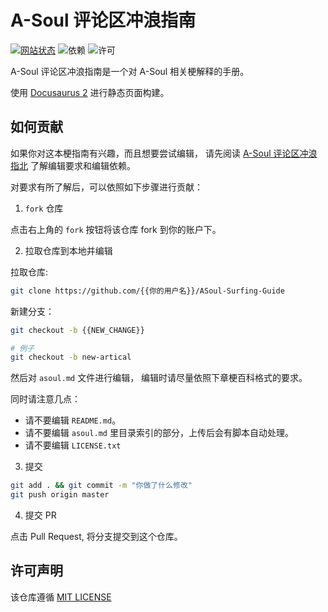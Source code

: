 # A-Soul 评论区冲浪指南

[![网站状态](https://img.shields.io/website?down_color=red&down_message=%E7%BD%91%E7%AB%99%E6%97%A0%E6%B3%95%E9%93%BE%E6%8E%A5&style=plastic&up_color=green&up_message=%E7%BD%91%E7%AB%99%E9%93%BE%E6%8E%A5&url=https%3A%2F%2Fwiki.asoul.org)](https://wiki.asoul.org)
![依赖](https://img.shields.io/node/v/@docusaurus/init)
![许可](https://img.shields.io/github/license/sakifore/ASoul_meme_explanation)

A-Soul 评论区冲浪指南是一个对 A-Soul 相关梗解释的手册。

使用 [Docusaurus 2](https://docusaurus.io/) 进行静态页面构建。

## 如何贡献

如果你对这本梗指南有兴趣，而且想要尝试编辑，
请先阅读 [A-Soul 评论区冲浪指北](./docs/A-Soul_Wiki_Edit_Guide.md)
了解编辑要求和编辑依赖。

对要求有所了解后，可以依照如下步骤进行贡献：

1. `fork` 仓库

点击右上角的 `fork` 按钮将该仓库 fork 到你的账户下。

2. 拉取仓库到本地并编辑

拉取仓库:

```bash
git clone https://github.com/{{你的用户名}}/ASoul-Surfing-Guide
```

新建分支：

```bash
git checkout -b {{NEW_CHANGE}}

# 例子
git checkout -b new-artical
```

然后对 `asoul.md` 文件进行编辑， 编辑时请尽量依照下章梗百科格式的要求。

同时请注意几点：

- 请不要编辑 `README.md`。
- 请不要编辑 `asoul.md` 里目录索引的部分，上传后会有脚本自动处理。
- 请不要编辑 `LICENSE.txt`

3. 提交

```bash
git add . && git commit -m "你做了什么修改"
git push origin master
```

4. 提交 PR

点击 Pull Request, 将分支提交到这个仓库。

## 许可声明

该仓库遵循 [MIT LICENSE](./LICENSE.txt)
